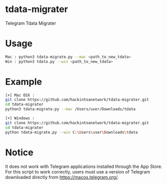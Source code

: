 # tdata-migrater
Telegram Tdata Migrater

# Usage

```bash
Mac : python3 tdata-migrate.py --mac <path_to_new_tdata> 
Win : python3 tdata.py --win <path_to_new_tdata>
```

# Example

```bash
[+] Mac OSX :
git clone https://github.com/hackintoanetwork/tdata-migrater.git
cd tdata-migrater
python3 tdata-migrate.py --mac /Users/user/Downloads/tdata

[+] Windows :
git clone https://github.com/hackintoanetwork/tdata-migrater.git
cd tdata-migrater
python tdata-migrate.py --win C:\Users\user\Downloads\tdata
```

# Notice

It does not work with Telegram applications installed through the App Store. For this script to work correctly, users must use a version of Telegram downloaded directly from <a href="https://macos.telegram.org/">https://macos.telegram.org/</a>.
